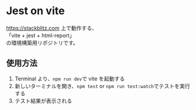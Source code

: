 # Jest on vite

<https://stackblitz.com> 上で動作する、  
「vite + jest + html-report」  
の環境構築用リポジトリです。

## 使用方法

1. Terminal より、`npm run dev`で vite を起動する
2. 新しいターミナルを開き、`npm test` or `npm run test:watch`でテストを実行する
3. テスト結果が表示される
